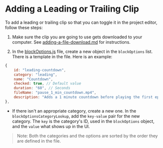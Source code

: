 # Adding a Leading or Trailing Clip

To add a leading or trailing clip so that you can toggle it in the project editor, follow these steps:
1. Make sure the clip you are going to use gets downloaded to your computer. See [adding-a-file-download.md](./adding-a-file-download.md) for instructions.

2. In the [blockOptions.js](../html/js/playlist-editor/blockOptions.js) file, create a new object in the `blockOptions` list. There is a template in the file. Here is an example:
```js
{
    id: "leading-countdown",
    category: "leading",
    name: "Countdown",
    checked: true, // Default value
    duration: "60", // Seconds
    fileName: "pause_1_min_countdown.mp4",
    description: "Adds a 1 minute countdown before playing the first episode of the block",
},
```
 - If there isn't an appropriate category, create a new one. In the `blockOptionsCategoryLookup`, add the `key-value` pair for the new category. The `key` is the category's ID, used in the `blockOptions` object, and the `value` what shows up in the UI.

> Note: Both the categories and the options are sorted by the order they are defined in the file.
